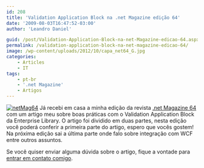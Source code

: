 ```yaml
---
id: 208
title: 'Validation Application Block na .net Magazine edição 64'
date: '2009-08-03T16:47:52-03:00'
author: 'Leandro Daniel'

guid: /post/Validation-Application-Block-na-net-Magazine-edicao-64.aspx
permalink: /validation-application-block-na-net-magazine-edicao-64/
image: /wp-content/uploads/2012/10/capa_net64_G.jpg
categories:
    - Articles
    - IT
tags:
    - pt-br
    - '.net Magazine'
    - Artigos
---
```


[![netMag64](http://leandrodaniel.com/pics/WindowsLiveWriter/ValidationApplicationB.netMagazineedio64/652BDE7B/netMag64_thumb.jpg "netMag64")](http://leandrodaniel.com/pics/WindowsLiveWriter/ValidationApplicationB.netMagazineedio64/7442BD55/netMag64.jpg) Já recebi em casa a minha edição da revista [.net Magazine 64](http://www.devmedia.com.br/resumo/default.asp?ed=64&site=1) com um artigo meu sobre boas práticas com o Validation Application Block da Enterprise Library. O artigo foi dividido em duas partes, nesta edição você poderá conferir a primeira parte do artigo, espero que vocês gostem! Na próxima edição sai a última parte onde falo sobre integração com WCF entre outros assuntos.

Se você quiser enviar alguma dúvida sobre o artigo, fique a vontade para [entrar em contato comigo](http://www.leandrodaniel.com/contact).
